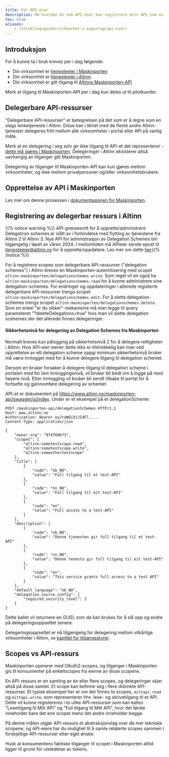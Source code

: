 ```yaml
---
title: For API-eier
description: Om hvordan du som API-eier kan registrere ditt API som en delegerbar ressurs i Altinn.
toc: true
aliases:
    - /utviklingsguider/sikkerhet-i-eoppslag/api-eier/
---
```


## Introduksjon

For å kunne ta i bruk kreves per i dag følgende:

- Din virksomhet er [tjenesteeier i Maskinporten](https://samarbeid.digdir.no/maskinporten/maskinporten/25)
- Din virksomhet er [tjenesteeier i Altinn](https://www.altinndigital.no/kom-i-gang/guide-kom-i-gang-med-altinn/)
- Din virksomhet er gitt tilgang til [Altinns Maskinporten-API](https://www.altinn.no/maskinporten-api/swagger/ui/index#!)

Merk at tilgang til Maskinporten-API per i dag kun deles ut til pilotkunder. 

## Delegerbare API-ressurser

"Delegerbare API-ressurser" er betegnelsen på det som er å regne som en slags lenketjeneste i Altinn.
Disse kan i likhet med de fleste andre Altinn-tjenester delegeres fritt mellom alle virksomheter i portal eller API på vanlig måte.

Merk at en delegering i seg selv gir ikke tilgang til API-et det representerer - [dette må gjøres i Maskinporten](https://docs.digdir.no/maskinporten_guide_apitilbyder.html).
Delegeringer i Altinn eksisterer altså uavhengig av tilganger gitt Maskinporten.

Delegering av tilganger til Maskinporten-API kan kun gjøres mellom virksomheter, og ikke mellom privatpersoner og/eller virksomhetsbrukere. 

## Opprettelse av API i Maskinporten

Les mer om denne prosessen i [dokumentasjonen for Maskinporten](https://docs.digdir.no/maskinporten_guide_apitilbyder.html).

## Registrering av delegerbar ressurs i Altinn

{{% notice warning %}} API-grensesnitt for å opprette/administrere Delegatiron schemes er slått av i forbindelse med flytting av tjenestene fra Altinn 2 til Altinn 3. Nye API for admnistrasjon av Delegation Schemes blir tilgjengelig i løpet av våren 2024. 
I mellomtiden må APIeier sende epost til tjenesteeier@altinn.no for å opprette/oppdatere. Les mer om dette [her](https://docs.altinn.studio/authorization/migration/servicemigrationplan/#delegerbare-api-ressurser){{% /notice %}}

For å registrere scopes som delegerbare API-ressurser ("delegation schemes") i Altinn kreves en Maskinporten-autentitisering
med scopet `altinn:maskinporten/delegationschemes.write`. Som regel vil en også ha `altinn:maskinporten/delegationschemes.read` for å kunne administrere sine delegation-schemes. 
For endringer og oppdateringer i allerede registerte delegerbare API-ressurser trengs scopet `altinn:maskinporten/delegationschemes.edit`. 
For å slette delegation-schemes trengs scopet `altinn:maskinporten/delegationschemes.delete`. Som en enkel "er du sikker"-mekanisme må man legge til query parameteret "?deleteDelegations=true" hvis man vil slette delegation scehemes der det allerede finnes delegeringer.

#### Sikkerhetsnivå for delegering av Delegation Schemes fra Maskinporten
Normalt kreves kun pålogging på sikkerhetsnivå 2 for å delegere rettigheter i Altinn.
Hvis API-eier mener dette ikke er tilstrekkelig kan man ved opprettelse av ett delegation scheme oppgi minimum sikkerhetsnivå bruker må være innlogget med
for å kunne delegere tilgang til delegation schemet.

Dersom en bruker forsøker å delegere tilgang til delegation scheme i portalen med for lavt innloggingsnivå, vil bruker bli bedt om å logge på med høyere nivå.
Etter innlogging vil bruker bli sendt tilbake til portal for å fortsette og gjennomføre delegering av schemet.

API-et er dokumentert på https://www.altinn.no/maskinporten-api/swagger/ui/index. Under er et eksempel på et delegationScheme:

```http
POST /maskinporten-api/delegationSchemes HTTP/1.1
Host: www.altinn.no
Authorization: Bearer eyJraWQiOiJIdFl....
Content-Type: application/json

{
    "owner_org": "974760673",
    "scopes": [        
        "altinn:sometestscope.read",
        "altinn:sometestscope.write",
        "altinn:someothertestscope"
    ],
    "title": [
        {
            "code": "nb_NO",
            "value": "Full tilgang til et test-API"
        },
        {
            "code": "nn_NO",
            "value": "Full tilgang til eit test-API"
        },
        {
            "code": "en",
            "value": "Full access to a test-API"
        }
    ],
    "description": [
        {
            "code": "nb_NO",
            "value": "Denne tjenesten gir full tilgang til et test-API"
        },
        {
            "code": "nn_NO",
            "value": "Denne tenesta gir full tilgang til eit test-API"
        },
        {
            "code": "en",
            "value": "This service grants full access to a test API"
        }        
    ],
    "default_language": "nb_NO", 
    "delegation_source_config": {
        "required_security_level": 3
    }
}
```

Dette kallet vil returnere en GUID, som da kan brukes for å slå opp og endre på delegeringsoppsettet senere.

Delegeringsoppsettet er nå tilgjengelig for delegering mellom vilkårlige virksomheter i Altinn, se [kapitlet for tilgangsstyrer](../tilgangsstyrer). 

## Scopes vs API-ressurs

Maskinporten opererer med OAuth2-scopes, og tilganger i Maskinporten gis til konsumenter på enkeltscopes fra eierne av disse scopene.

En API-ressurs er en samling av én eller flere scopes, og delegeringer skjer altså på disse samlet. Et scope kan befinne seg i flere distinkte API-ressurser.
Et typisk eksempel her er om det finnes to scopes, `mittapi.read` og `mittapi.write`, som representerer hhv. lese- og skrivetilgang til et API.
Dette vil kunne registereres i to ulike API-ressurser som kan kalles "Lesetilgang til Mitt API" og "Full tilgang til Mitt API",
hvor det første inneholder bare det ene scopet mens det andre inneholder begge.

På denne måten utgjør API-ressurs et abstraksjonslag over de mer tekniske scopene, og API-eiere har du mulighet til å
samle relaterte scopes sammen i forskjellige API-ressurser etter eget ønske.

Husk at konsumentens faktiske tilganger til scopet i Maskinporten alltid ligger til grunn for utstedelse av tokens.
